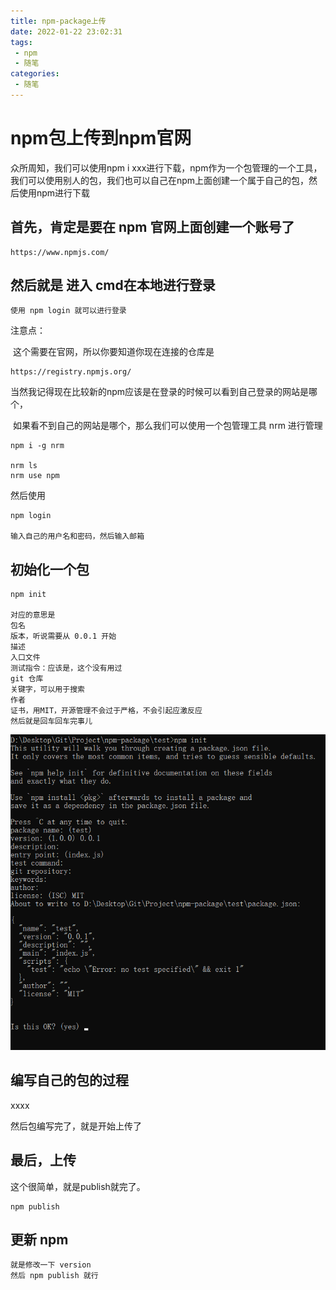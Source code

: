 ```yaml
---
title: npm-package上传
date: 2022-01-22 23:02:31
tags:
 - npm
 - 随笔
categories:
 - 随笔
---
```




#  npm包上传到npm官网

众所周知，我们可以使用npm i xxx进行下载，npm作为一个包管理的一个工具，我们可以使用别人的包，我们也可以自己在npm上面创建一个属于自己的包，然后使用npm进行下载



## 首先，肯定是要在 npm 官网上面创建一个账号了

```
https://www.npmjs.com/
```



## 然后就是 进入 cmd在本地进行登录

```
使用 npm login 就可以进行登录
```

注意点：

​	这个需要在官网，所以你要知道你现在连接的仓库是

```
https://registry.npmjs.org/
```

​	当然我记得现在比较新的npm应该是在登录的时候可以看到自己登录的网站是哪个，

​	如果看不到自己的网站是哪个，那么我们可以使用一个包管理工具 nrm 进行管理

```
npm i -g nrm

nrm ls
nrm use npm
```

然后使用

```
npm login

输入自己的用户名和密码，然后输入邮箱
```



## 初始化一个包

```
npm init

对应的意思是
包名
版本，听说需要从 0.0.1 开始
描述
入口文件
测试指令：应该是，这个没有用过
git 仓库
关键字，可以用于搜索
作者
证书，用MIT，开源管理不会过于严格，不会引起应激反应
然后就是回车回车完事儿
```

![image-20220122231048580](npm-package上传/image-20220122231048580.png)



## 编写自己的包的过程

xxxx



然后包编写完了，就是开始上传了

## 最后，上传

这个很简单，就是publish就完了。

```
npm publish
```



## 更新 npm

```
就是修改一下 version
然后 npm publish 就行
```

